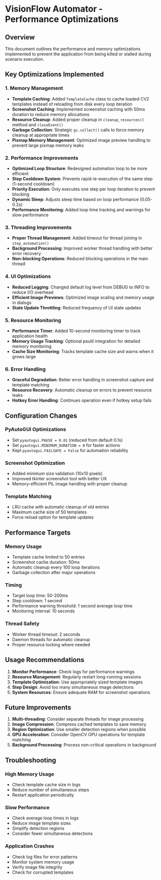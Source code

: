 # VisionFlow Automator - Performance Optimizations

## Overview
This document outlines the performance and memory optimizations implemented to prevent the application from being killed or stalled during scenario execution.

## Key Optimizations Implemented

### 1. Memory Management
- **Template Caching**: Added `TemplateCache` class to cache loaded CV2 templates instead of reloading from disk every loop iteration
- **Screenshot Caching**: Implemented screenshot caching with 50ms duration to reduce memory allocations
- **Resource Cleanup**: Added proper cleanup in `cleanup_resources()` method and `closeEvent()`
- **Garbage Collection**: Strategic `gc.collect()` calls to force memory cleanup at appropriate times
- **Pixmap Memory Management**: Optimized image preview handling to prevent large pixmap memory leaks

### 2. Performance Improvements
- **Optimized Loop Structure**: Redesigned automation loop to be more efficient
- **Step Cooldown System**: Prevents rapid re-execution of the same step (1-second cooldown)
- **Priority Execution**: Only executes one step per loop iteration to prevent blocking
- **Dynamic Sleep**: Adjusts sleep time based on loop performance (0.05-0.2s)
- **Performance Monitoring**: Added loop time tracking and warnings for slow performance

### 3. Threading Improvements
- **Proper Thread Management**: Added timeout for thread joining in `stop_automation()`
- **Background Processing**: Improved worker thread handling with better error recovery
- **Non-blocking Operations**: Reduced blocking operations in the main thread

### 4. UI Optimizations
- **Reduced Logging**: Changed default log level from DEBUG to INFO to reduce I/O overhead
- **Efficient Image Previews**: Optimized image scaling and memory usage in dialogs
- **State Update Throttling**: Reduced frequency of UI state updates

### 5. Resource Monitoring
- **Performance Timer**: Added 10-second monitoring timer to track application health
- **Memory Usage Tracking**: Optional psutil integration for detailed memory monitoring
- **Cache Size Monitoring**: Tracks template cache size and warns when it grows large

### 6. Error Handling
- **Graceful Degradation**: Better error handling in screenshot capture and template matching
- **Resource Recovery**: Automatic cleanup on errors to prevent resource leaks
- **Hotkey Error Handling**: Continues operation even if hotkey setup fails

## Configuration Changes

### PyAutoGUI Optimizations
- Set `pyautogui.PAUSE = 0.01` (reduced from default 0.1s)
- Set `pyautogui.MINIMUM_DURATION = 0` for faster actions
- Kept `pyautogui.FAILSAFE = False` for automation reliability

### Screenshot Optimization
- Added minimum size validation (10x10 pixels)
- Improved tkinter screenshot tool with better UX
- Memory-efficient PIL image handling with proper cleanup

### Template Matching
- LRU cache with automatic cleanup of old entries
- Maximum cache size of 50 templates
- Force reload option for template updates

## Performance Targets

### Memory Usage
- Template cache limited to 50 entries
- Screenshot cache duration: 50ms
- Automatic cleanup every 100 loop iterations
- Garbage collection after major operations

### Timing
- Target loop time: 50-200ms
- Step cooldown: 1 second
- Performance warning threshold: 1 second average loop time
- Monitoring interval: 10 seconds

### Thread Safety
- Worker thread timeout: 2 seconds
- Daemon threads for automatic cleanup
- Proper resource locking where needed

## Usage Recommendations

1. **Monitor Performance**: Check logs for performance warnings
2. **Resource Management**: Regularly restart long-running sessions
3. **Template Optimization**: Use appropriately sized template images
4. **Step Design**: Avoid too many simultaneous image detections
5. **System Resources**: Ensure adequate RAM for screenshot operations

## Future Improvements

1. **Multi-threading**: Consider separate threads for image processing
2. **Image Compression**: Compress cached templates to save memory
3. **Region Optimization**: Use smaller detection regions when possible
4. **GPU Acceleration**: Consider OpenCV GPU operations for template matching
5. **Background Processing**: Process non-critical operations in background

## Troubleshooting

### High Memory Usage
- Check template cache size in logs
- Reduce number of simultaneous steps
- Restart application periodically

### Slow Performance
- Check average loop times in logs
- Reduce image template sizes
- Simplify detection regions
- Consider fewer simultaneous detections

### Application Crashes
- Check log files for error patterns
- Monitor system memory usage
- Verify image file integrity
- Check for corrupted templates
